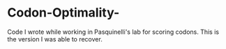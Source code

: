 # Codon-Optimality-
Code I wrote while working in Pasquinelli's lab for scoring codons. This is the version I was able to recover.  
